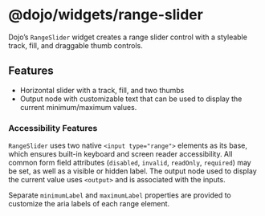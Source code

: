 # <span class="citation" data-cites="dojo/widgets/range-slider"><span class="citation" data-cites="dojo/widgets/range-slider"><span class="citation" data-cites="dojo/widgets/range-slider">@dojo/widgets/range-slider</span></span></span>

Dojo’s `RangeSlider` widget creates a range slider control with a styleable track, fill, and draggable thumb controls.

## Features

-   Horizontal slider with a track, fill, and two thumbs
-   Output node with customizable text that can be used to display the current minimum/maximum values.

### Accessibility Features

`RangeSlider` uses two native `<input type="range">` elements as its base, which ensures built-in keyboard and screen reader accessibility. All common form field attributes (`disabled`, `invalid`, `readOnly`, `required`) may be set, as well as a visible or hidden label. The output node used to display the current value uses `<output>` and is associated with the inputs.

Separate `minimumLabel` and `maximumLabel` properties are provided to customize the aria labels of each range element.
